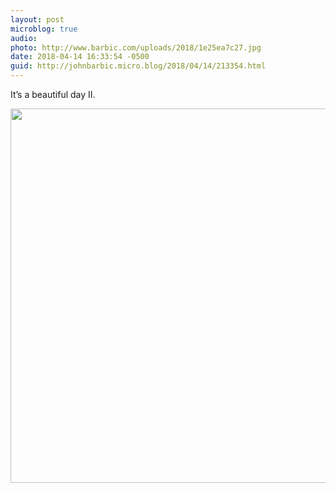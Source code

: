 ```yaml
---
layout: post
microblog: true
audio: 
photo: http://www.barbic.com/uploads/2018/1e25ea7c27.jpg
date: 2018-04-14 16:33:54 -0500
guid: http://johnbarbic.micro.blog/2018/04/14/213354.html
---
```

It’s a beautiful day II.

<img src="http://www.barbic.com/uploads/2018/1e25ea7c27.jpg" width="600" height="599" />
